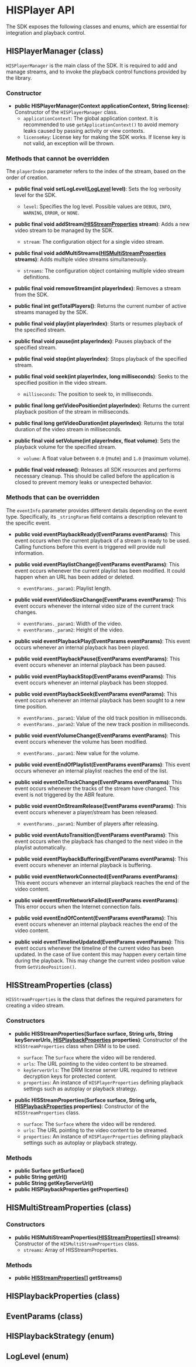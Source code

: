 # HISPlayer API
The SDK exposes the following classes and enums, which are essential for integration and playback control.

## HISPlayerManager (class)
`HISPlayerManager` is the main class of the SDK. It is required to add and manage streams, and to invoke the playback control functions provided by the library.

### Constructor

* **public HISPlayerManager(Context applicationContext, String license)**: Constructor of the `HISPlayerManager` class.
  * `applicationContext`: The global application context. It is recommended to use `getApplicationContext()` to avoid memory leaks caused by passing activity or view contexts.
  * `licenseKey`: License key for making the SDK works. If license key is not valid, an exception will be thrown.

### Methods that **cannot** be overridden
The `playerIndex` parameter refers to the index of the stream, based on the order of creation.

* **public final void setLogLevel([LogLevel](#loglevel-enum) level)**: Sets the log verbosity level for the SDK.
  * `level`: Specifies the log level. Possible values are `DEBUG`, `INFO`, `WARNING`, `ERROR`, or `NONE`.

* **public final void addStream([HISStreamProperties](#hisstreamproperties-class) stream)**: Adds a new video stream to be managed by the SDK.
  * `stream`: The configuration object for a single video stream.

* **public final void addMultiStreams([HISMultiStreamProperties](#hismultistreamproperties-class) streams)**: Adds multiple video streams simultaneously.
  * `streams`: The configuration object containing multiple video stream definitions.

* **public final void removeStream(int playerIndex)**: Removes a stream from the SDK.

* **public final int getTotalPlayers()**: Returns the current number of active streams managed by the SDK.

* **public final void play(int playerIndex)**: Starts or resumes playback of the specified stream.

* **public final void pause(int playerIndex)**: Pauses playback of the specified stream.

* **public final void stop(int playerIndex)**: Stops playback of the specified stream.

* **public final void seek(int playerIndex, long milliseconds)**: Seeks to the specified position in the video stream.
  * `milliseconds`: The position to seek to, in milliseconds.

* **public final long getVideoPosition(int playerIndex)**: Returns the current playback position of the stream in milliseconds.

* **public final long getVideoDuration(int playerIndex)**: Returns the total duration of the video stream in milliseconds.

* **public final void setVolume(int playerIndex, float volume)**: Sets the playback volume for the specified stream.
  * `volume`: A float value between `0.0` (mute) and `1.0` (maximum volume).

* **public final void release()**: Releases all SDK resources and performs necessary cleanup. This should be called before the application is closed to prevent memory leaks or unexpected behavior.

### Methods that **can** be overridden
The `eventInfo` parameter provides different details depending on the event type. Specifically, its `_stringParam` field contains a description relevant to the specific event.

* **public void eventPlaybackReady(EventParams eventParams)**: This event occurs when the current playback of a stream is ready to be used. Calling functions before this event is triggered will provide null information.
  <!--* `eventParams._param1`: Number of tracks of the playback.-->

* **public void eventPlaylistChange(EventParams eventParams)**: This event occurs whenever the current playlist has been modified. It could happen when an URL has been added or deleted.
  * `eventParams._param1`: Playlist length.

* **public void eventVideoSizeChange(EventParams eventParams)**: This event occurs whenever the internal video size of the current track changes.
  * `eventParams._param1`: Width of the video.
  * `eventParams._param2`: Height of the video.

* **public void eventPlaybackPlay(EventParams eventParams)**: This event occurs whenever an internal playback has been played.

* **public void eventPlaybackPause(EventParams eventParams)**: This event occurs whenever an internal playback has been paused.

* **public void eventPlaybackStop(EventParams eventParams)**: This event occurs whenever an internal playback has been stopped.

* **public void eventPlaybackSeek(EventParams eventParams)**: This event occurs whenever an internal playback has been sought to a new time position.
  * `eventParams._param1`: Value of the old track position in milliseconds.
  * `eventParams._param2`: Value of the new track position in milliseconds.

* **public void eventVolumeChange(EventParams eventParams)**: This event occurs whenever the volume has been modified.
  * `eventParams._param1`: New value for the volume.

* **public void eventEndOfPlaylist(EventParams eventParams)**: This event occurs whenever an internal playlist reaches the end of the list.

* **public void eventOnTrackChange(EventParams eventParams)**: This event occurs whenever the tracks of the stream have changed. This event is not triggered by the ABR feature.
  <!--* `eventParams._param1`: Number of video tracks available.-->
  <!--* `eventParams._param2`: Number of subtitles tracks available.-->
  <!--* `eventParams._param3`: Number of audio tracks available.-->

* **public void eventOnStreamRelease(EventParams eventParams)**: This event occurs whenever a player/stream has been released.
  * `eventParams._param1`: Number of players after releasing.

<!--* **public void eventTextRender(EventParams eventParams)**: This event occurs whenever a caption’s text has been generated.
  * `eventParams._param1`: The next generated caption text.-->

* **public void eventAutoTransition(EventParams eventParams)**: This event occurs when the playback has changed to the next video in the playlist automatically.

* **public void eventPlaybackBuffering(EventParams eventParams)**: This event occurs whenever an internal playback is buffering.

* **public void eventNetworkConnected(EventParams eventParams)**: This event occurs whenever an internal playback reaches the end of the video content.

* **public void eventErrorNetworkFailed(EventParams eventParams)**: This error occurs when the Internet connection fails.

* **public void eventEndOfContent(EventParams eventParams)**: This event occurs whenever an internal playback reaches the end of the video content.

* **public void eventTimelineUpdated(EventParams eventParams)**: This event occurs whenever the timeline of the current video has been updated. In the case of live content this may happen every certain time during the playback. This may change the current video position value from `GetVideoPosition()`.

## HISStreamProperties (class)
`HISStreamProperties` is the class that defines the required parameters for creating a video stream.

### Constructors

* **public HISStreamProperties(Surface surface, String urls, String keyServerUrls, [HISPlaybackProperties](#hisplaybackproperties-class) properties)**: Constructor of the `HISStreamProperties` class when DRM is to be used.
  * `surface`: The `Surface` where the video will be rendered.
  * `urls`: The URL pointing to the video content to be streamed.
  * `keyServerUrls`: The DRM license server URL required to retrieve decryption keys for protected content.
  * `properties`: An instance of `HISPlayerProperties` defining playback settings such as autoplay or playback strategy.

* **public HISStreamProperties(Surface surface, String urls, [HISPlaybackProperties](#hisplaybackproperties-class) properties)**: Constructor of the `HISStreamProperties` class.
  * `surface`: The `Surface` where the video will be rendered.
  * `urls`: The URL pointing to the video content to be streamed.
  * `properties`: An instance of `HISPlayerProperties` defining playback settings such as autoplay or playback strategy.

### Methods
* **public Surface getSurface()**
* **public String getUrl()**
* **public String getKeyServerUrl()**
* **public <a href="#hisplaybackproperties-class" style="color: inherit; text-decoration: none;">HISPlaybackProperties</a> getProperties()**

## HISMultiStreamProperties (class)

### Constructors

* **public HISMultiStreamProperties([HISStreamProperties](#hisstreamproperties-class)[] streams)**: Constructor of the `HISMultiStreamProperties` class.
  * `streams`: Array of HISStreamProperties.

### Methods
* **public [HISStreamProperties](#hisstreamproperties-class)[] getStreams()**

## HISPlaybackProperties (class)

## EventParams (class)

## HISPlaybackStrategy (enum)

## LogLevel (enum)
